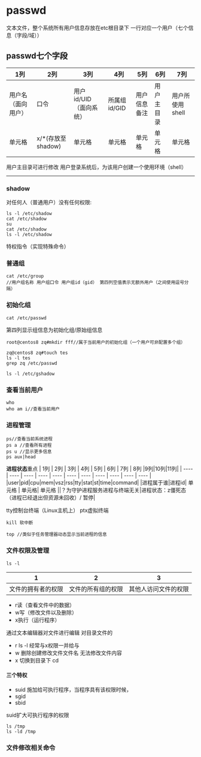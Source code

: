 # passwd
文本文件，整个系统所有用户信息存放在etc根目录下
一行对应一个用户（七个信息（字段/域））
## passwd七个字段
|  1列   |  2列  |  3列   |  4列   |  5列   |  6列   |  7列   |
|  ----  |  ---- |  ----  |  ---- |  ----  |  ---- |  ----  |
|用户名（面向用户）|口令|用户id/UID（面向系统）|所属组id/GID|用户信息备注|用户主目录|用户所使用shell|
| 单元格  |x/*(存放至shadow)| 单元格  | 单元格| 单元格  | 单元格| 单元格  |

用户主目录可进行修改
用户登录系统后，为该用户创建一个使用环境（shell）

---
### shadow
对任何人（普通用户）没有任何权限:
```linux
ls -l /etc/shadow
cat /etc/shadow
su
cat /etc/shadow
ls -l /etc/shadow
```
特权指令（实现特殊命令）
### 普通组
```linux
cat /etc/group
//用户组名称 用户组口令 用户组id（gid） 第四列空值表示无额外用户（之间使用逗号分隔）
```
### 初始化组
```linux
cat /etc/passwd
```
第四列显示组信息为初始化组/原始组信息

```linux
root@centos8 zq#mkdir fff//属于当前用户的初始化组（一个用户可非配置多个组）

zq@centos8 zq#touch tes
ls -l tes
grep zq /etc/passwd

ls -l /etc/gshadow
```

### 查看当前用户
```linux
who
who am i//查看当前用户
```

### 进程管理
```linux
ps//查看当前系统进程
ps a //查看所有进程
ps u //显示更多信息
ps aux|head
```
**进程状态**重点
|  1列   |  2列  |  3列   |  4列   |  5列   |  6列   |  7列   |  8列   |9列|10列|11列|
|  ----  |  ---- |  ----  |  ---- |  ----  |  ---- |  ----  | ---- |  ----  | ---- |  ----  |
|user|pid|cpu|mem|vsz|rss|tty|stat|st|time|command|
|进程属于谁|进程id| 单元格  | 单元格| 单元格  ||？为守护进程服务进程与终端无关|进程状态：z僵死态（进程已经退出但资源未回收）/ 暂停|

tty控制台终端（Linux主机上）
ptx虚拟终端

```linux
kill 软中断
```

```linux
top //类似于任务管理器动态显示当前进程的信息
```

### 文件权限及管理
```linux
ls -l
```
|1|2|3|
|---|---|---|
|文件的拥有者的权限|文件的所有组的权限|其他人访问文件的权限|

- r读（查看文件中的数据）
- w写（修改文件以及删除）
- x执行（运行程序）

通过文本编辑器对文件进行编辑
对目录文件的
- r ls -l 经常与x权限一并给与
- w 删除创建修改文件文件名 无法修改文件内容
- x 切换到目录下 cd

#### 三个特权
- suid 施加给可执行程序，当程序具有该权限时候，
- sgid
- sbid

suid扩大可执行程序的权限
```linux
ls /tmp
ls -ld /tmp
```

### 文件修改相关命令



